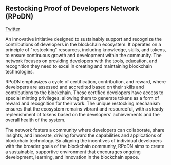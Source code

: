 ## Restocking Proof of Developers Network (RPoDN)
[Twitter](https://twitter.com/RestockingPoD)

An innovative initiative designed to sustainably support and recognize the contributions of developers in the blockchain ecosystem. It operates on a principle of "restocking" resources, including knowledge, skills, and tokens, to ensure continuous growth and development within the community. The network focuses on providing developers with the tools, education, and recognition they need to excel in creating and maintaining blockchain technologies.

RPoDN emphasizes a cycle of certification, contribution, and reward, where developers are assessed and accredited based on their skills and contributions to the blockchain. These certified developers have access to special minting privileges, allowing them to generate tokens as a form of reward and recognition for their work. The unique restocking mechanism ensures that the ecosystem remains vibrant and resourceful, with a steady replenishment of tokens based on the developers' achievements and the overall health of the system.

The network fosters a community where developers can collaborate, share insights, and innovate, driving forward the capabilities and applications of blockchain technology. By aligning the incentives of individual developers with the broader goals of the blockchain community, RPoDN aims to create a sustainable, supportive environment that encourages ongoing development, learning, and innovation in the blockchain space.
